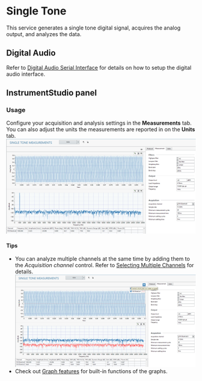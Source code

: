 # Single Tone

This service generates a single tone digital signal, acquires the analog output, and analyzes the data.

## Digital Audio

Refer to [Digital Audio Serial Interface](../measurements/common/digital-serial.md) for details on how to setup the digital audio interface.

## InstrumentStudio panel

### Usage

Configure your acquisition and analysis settings in the **Measurements** tab. You can also adjust the units the measurements are reported in on the **Units** tab.
![InstrumentStudio panel](meas-images/single-tone-single-channel.png)

#### Tips

- You can analyze multiple channels at the same time by adding them to the *Acquisition channel* control. Refer to [Selecting Multiple Channels](common/select-multiple-daqmx-channels.md) for details.  ![Multi-channel](meas-images/single-tone-multiple-channel.png)
- Check out [Graph features](../measurements/common/graph-features.md) for built-in functions of the graphs.
